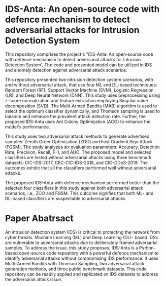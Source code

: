 # IDS-Anta: An open-source code with defence mechanism to detect adversarial attacks for Intrusion Detection System 

This repository comprises the project's "IDS-Anta: An open-source code with defence mechanism to detect adversarial attacks for Intrusion Detection System'. The code and presented model can be utilized in IDS and anomaly detection against adversarial attack scenarios.

This repository presented two intrusion detection system scenarios, with and without adversarial attack, that use four ML and DL-based techniques: Random Forest (RF), Support Vector Machine (SVM), Logistic Regression (LR), and Deep Neural Network (DNN). This study uses preprocessing using z-score normalization and feature extraction employing Singular value decomposition (SVD). The Multi-Armed Bandits (MAB) algorithm is used to select the optimum classifier dynamically, and Thomson sampling is used to balance and enhance the prevalent attack detection rate. Further, the proposed IDS-Anta uses Ant Colony Optimization (ACO) to enhance the model's performance.

This study uses two adversarial attack methods to generate advertised samples: Zeroth Order Optimization (ZOO) and Fast Gradient Sign Attack (FGSM). The study analyzes six evaluation parameters: Accuracy, Detection Rate, Precision, Recall, F-1, and AUC. The proposed model and selected classifiers are tested without adversarial attacks using three benchmark datasets: CIC-IDS-2017, CEC-CIC-IDS-2018, and CIC-DDoS-2019. The outcomes exhibit that all the classifiers performed well without adversarial attacks. 

The proposed IDS-Anta with defence mechanism performed better than the selected four classifiers in this study against both adversarial attack scenarios, i.e., ZOO and FGSM. This outcome signifies that both ML- and DL-based classifiers are suspectable to adversarial attacks.
# Paper Abatrsact

An intrusion detection system (IDS) is critical to protecting the network from cyber threats. Machine Learning (ML) and Deep Learning (DL)- based IDSs are vulnerable to adversarial attacks due to deliberately framed adversarial samples. To address the issue, this study proposes, IDS-Anta is a Python-based open-source code repository with a powerful defence mechanism to identify adversarial attacks without compromising IDS performance. It uses Multi-Armed Bandits with Thomson Sampling, two adversarial attack generation methods, and three public benchmark datasets. This code repository can be readily applied and replicated on IDS datasets to address the adversarial attack issue.


